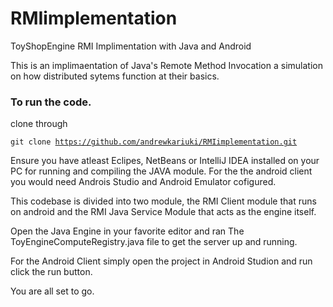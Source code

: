# RMIimplementation
ToyShopEngine RMI Implimentation with Java and Android

This is an implimaentation of Java's Remote Method Invocation a simulation on how distributed sytems function at their basics.

### To run the code.

clone through <pre><code>git clone https://github.com/andrewkariuki/RMIimplementation.git</code></pre>

Ensure you have atleast Eclipes, NetBeans or IntelliJ IDEA installed on your PC for running and compiling the JAVA module. For the the android client you would need Androis Studio and Android Emulator cofigured.

This codebase is divided into two module, the RMI Client module that runs on android and the RMI Java Service Module that acts as the engine itself.

Open the Java Engine in your favorite editor and ran The ToyEngineComputeRegistry.java file to get the server up and running.

For the Android Client simply open the project in Android Studion and run click the run button.

You are all set to go.
